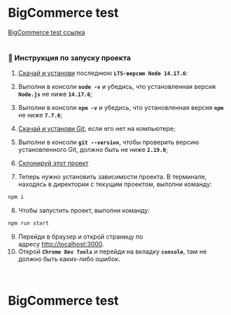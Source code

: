 <div>
    <h1>
        BigCommerce test
    </h1>
    <a href="https://github.com/Malichenko/storefront">BigCommerce test ссылка</a>
</div>

<br>

### 🚀 Инструкция по запуску проекта

1. [Скачай и установи](https://nodejs.org/en/) последнюю **`LTS-версию Node 14.17.6`**:
2. Выполни в консоли **`node -v`** и убедись, что установленная версия **`Node.js`** не ниже **`14.17.6`**;
3. Выполни в консоли **`npm -v`** и убедись, что установленная версия **`npm`** не ниже **`7.7.6`**;

4. [Скачай и установи Git](https://git-scm.com/downloads), если его нет на компьютере;
5. Выполни в консоли **`git --version`**, чтобы проверить версию установленного Git, должно быть не ниже **`2.19.0`**;
6. [Склонируй этот проект](https://github.com/Malichenko/storefront.git)

7. Теперь нужно установить зависимости проекта. В терминале, находясь в директории с текущим проектом, выполни команду:

```bash
npm i
```

8. Чтобы запустить проект, выполни команду:

```bash
npm run start
```

9. Перейди в браузер и открой страницу по адресу [http://localhost:3000](http://localhost:3000/).
10. Открой **`Chrome Dev Tools`** и перейди на вкладку **`console`**, там не должно быть каких-либо ошибок.

<br>

# BigCommerce test
